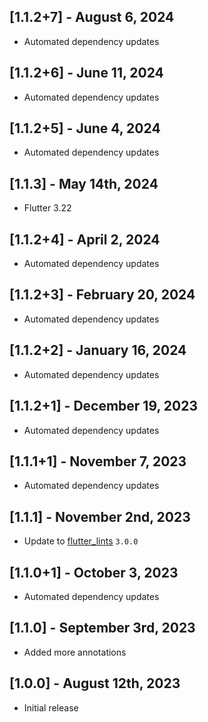 ## [1.1.2+7] - August 6, 2024

* Automated dependency updates


## [1.1.2+6] - June 11, 2024

* Automated dependency updates


## [1.1.2+5] - June 4, 2024

* Automated dependency updates


## [1.1.3] - May 14th, 2024

* Flutter 3.22


## [1.1.2+4] - April 2, 2024

* Automated dependency updates


## [1.1.2+3] - February 20, 2024

* Automated dependency updates


## [1.1.2+2] - January 16, 2024

* Automated dependency updates


## [1.1.2+1] - December 19, 2023

* Automated dependency updates


## [1.1.1+1] - November 7, 2023

* Automated dependency updates


## [1.1.1] - November 2nd, 2023

* Update to [flutter_lints](https://pub.dev/packages/flutter_lints) `3.0.0`


## [1.1.0+1] - October 3, 2023

* Automated dependency updates


## [1.1.0] - September 3rd, 2023

* Added more annotations


## [1.0.0] - August 12th, 2023

* Initial release